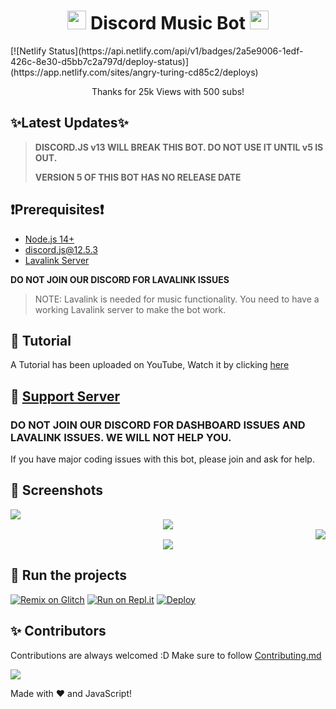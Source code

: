 <h1 align="center"><img src="./assets/logo.gif" width="30px"> Discord Music Bot <img src="./assets/logo.gif" width="30px"></h1>
[![Netlify Status](https://api.netlify.com/api/v1/badges/2a5e9006-1edf-426c-8e30-d5bb7c2a797d/deploy-status)](https://app.netlify.com/sites/angry-turing-cd85c2/deploys)
<p align="center">Thanks for 25k Views with 500 subs!</p>

## ✨Latest Updates✨

> **DISCORD.JS v13 WILL BREAK THIS BOT. DO NOT USE IT UNTIL v5 IS OUT.**
>
> **VERSION 5 OF THIS BOT HAS NO RELEASE DATE**

## ❗Prerequisites❗
- [Node.js 14+](https://nodejs.org/en/download/)
- discord.js@12.5.3
- [Lavalink Server](https://github.com/freyacodes/Lavalink#server-configuration)

**DO NOT JOIN OUR DISCORD FOR LAVALINK ISSUES**

> NOTE: Lavalink is needed for music functionality. You need to have a working Lavalink server to make the bot work.


## 📝 Tutorial

A Tutorial has been uploaded on YouTube, Watch it by clicking [here](https://www.youtube.com/watch?v=p4lP96Tiv9s)

## 📝 [Support Server](https://discord.gg/D9SkzTZxrM)

### **DO NOT JOIN OUR DISCORD FOR DASHBOARD ISSUES AND LAVALINK ISSUES. WE WILL NOT HELP YOU.**

If you have major coding issues with this bot, please join and ask for help.

## 📸 Screenshots

<div align="left"><img src="/assets/Screenshot_1.png"></div><div align="center"><img src="/assets/Screenshot_2.png"></div><div align="right"><img src="/assets/Screenshot_3.png"></div>

<div align="center"><img src="/assets/Features.png"></div>

## 💨 Run the projects

[![Remix on Glitch](https://cdn.glitch.com/2703baf2-b643-4da7-ab91-7ee2a2d00b5b%2Fremix-button.svg)](https://glitch.com/edit/#!/import/github/jonatasJS/Discord-MusicBot)
[![Run on Repl.it](https://repl.it/badge/github/jonatasJS/Discord-MusicBot)](https://repl.it/github/jonatasJS/Discord-MusicBot)
[![Deploy](https://www.herokucdn.com/deploy/button.svg)](https://heroku.com/deploy?template=https://github.com/jonatasJS/Discord-MusicBot)

## ✨ Contributors

Contributions are always welcomed :D Make sure to follow [Contributing.md](/CONTRIBUTING.md)

<a href="https://github.com/jonatasJS/Discord-MusicBot/graphs/contributors">
  <img src="https://contributors-img.web.app/image?repo=jonatasJS/Discord-MusicBot" />
</a>

<br/>

Made with :heart: and JavaScript!
